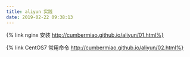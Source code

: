 ```yaml
---
title: aliyun 实践
date: 2019-02-22 09:38:13
---
```



{%  link nginx 安装 http://cumbermiao.github.io/aliyun/01.html%}

{%  link CentOS7 常用命令  http://cumbermiao.github.io/aliyun/02.html%}


